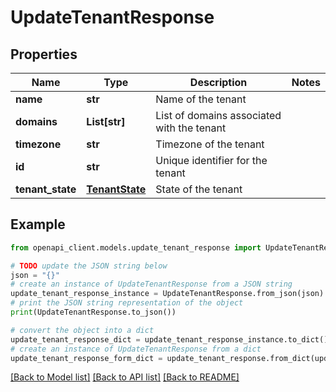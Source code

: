 # UpdateTenantResponse


## Properties

Name | Type | Description | Notes
------------ | ------------- | ------------- | -------------
**name** | **str** | Name of the tenant | 
**domains** | **List[str]** | List of domains associated with the tenant | 
**timezone** | **str** | Timezone of the tenant | 
**id** | **str** | Unique identifier for the tenant | 
**tenant_state** | [**TenantState**](TenantState.md) | State of the tenant | 

## Example

```python
from openapi_client.models.update_tenant_response import UpdateTenantResponse

# TODO update the JSON string below
json = "{}"
# create an instance of UpdateTenantResponse from a JSON string
update_tenant_response_instance = UpdateTenantResponse.from_json(json)
# print the JSON string representation of the object
print(UpdateTenantResponse.to_json())

# convert the object into a dict
update_tenant_response_dict = update_tenant_response_instance.to_dict()
# create an instance of UpdateTenantResponse from a dict
update_tenant_response_form_dict = update_tenant_response.from_dict(update_tenant_response_dict)
```
[[Back to Model list]](../README.md#documentation-for-models) [[Back to API list]](../README.md#documentation-for-api-endpoints) [[Back to README]](../README.md)


